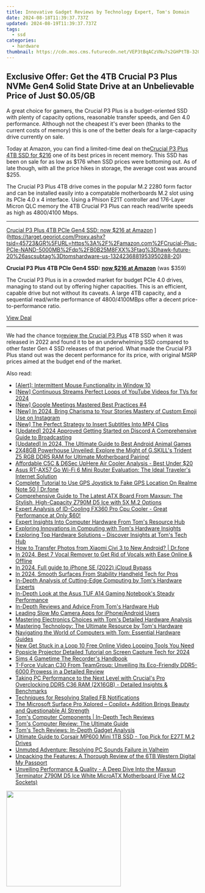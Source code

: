 ```yaml
---
title: Innovative Gadget Reviews by Technology Expert, Tom's Domain
date: 2024-08-18T11:39:37.737Z
updated: 2024-08-19T11:39:37.737Z
tags:
  - ssd
categories:
  - hardware
thumbnail: https://cdn.mos.cms.futurecdn.net/VEP3tBqACzVNu7s2GHPtTB-320-80.jpg
---
```


## Exclusive Offer: Get the 4TB Crucial P3 Plus NVMe Gen4 Solid State Drive at an Unbelievable Price of Just $0.05/GB

A great choice for gamers, the Crucial P3 Plus is a budget-oriented SSD with plenty of capacity options, reasonable transfer speeds, and Gen 4.0 performance. Although not the cheapest it's ever been (thanks to the current costs of memory) this is one of the better deals for a large-capacity drive currently on sale.

 Today at Amazon, you can find a limited-time deal on the[Crucial P3 Plus 4TB SSD for $216](https://target.georiot.com/Proxy.ashx?tsid=45723&GR%5FURL=https%3A%2F%2Famazon.com%2FCrucial-Plus-PCIe-NAND-5000MB%2Fdp%2FB0B25M8FXX%3Ftag%3Dhawk-future-20%26ascsubtag%3Dtomshardware-us-6666709869348791406-20) one of its best prices in recent memory. This SSD has been on sale for as low as $176 when SSD prices were bottoming out. As of late though, with all the price hikes in storage, the average cost was around $255\.

 The Crucial P3 Plus 4TB drive comes in the popular M.2 2280 form factor and can be installed easily into a compatable motherboards M.2 slot using its PCIe 4.0 x 4 interface. Using a Phison E21T controller and 176-Layer Micron QLC memory the 4TB Crucial P3 Plus can reach read/write speeds as high as 4800/4100 Mbps.

---

[Crucial P3 Plus 4TB PCIe Gen4 SSD: now $216 at Amazon](https://cdn.mos.cms.futurecdn.net/ppLtxNCyuBrqDJR5bigzTS-200-100.jpg "Crucial P3 Plus 4TB PCIe Gen4 SSD: now $216 at Amazon") ](https://target.georiot.com/Proxy.ashx?tsid=45723&GR%5FURL=https%3A%2F%2Famazon.com%2FCrucial-Plus-PCIe-NAND-5000MB%2Fdp%2FB0B25M8FXX%3Ftag%3Dhawk-future-20%26ascsubtag%3Dtomshardware-us-1324236881953950288-20)

**Crucial P3 Plus 4TB PCIe Gen4 SSD:** [**now $216 at Amazon**](https://target.georiot.com/Proxy.ashx?tsid=45723&GR%5FURL=https%3A%2F%2Famazon.com%2FCrucial-Plus-PCIe-NAND-5000MB%2Fdp%2FB0B25M8FXX%3Ftag%3Dhawk-future-20%26ascsubtag%3Dtomshardware-us-1333343048881198109-20) (was $359)  
  
 The Crucial P3 Plus is in a crowded market for budget PCIe 4.0 drives, managing to stand out by offering higher capacities. This is an efficient, capable drive but not without its caveats. A large 4TB capacity, and a sequential read/write performance of 4800/4100MBps offer a decent price-to-performance ratio.

[View Deal](https://target.georiot.com/Proxy.ashx?tsid=45723&GR%5FURL=https%3A%2F%2Famazon.com%2FCrucial-Plus-PCIe-NAND-5000MB%2Fdp%2FB0B25M8FXX%3Ftag%3Dhawk-future-20%26ascsubtag%3Dtomshardware-us-1324236881953950288-20)

---

 We had the chance to[review the Crucial P3 Plus](https://tools.techidaily.com) 4TB SSD when it was released in 2022 and found it to be an underwhelming SSD compared to other faster Gen 4 SSD releases of that period. What made the Crucial P3 Plus stand out was the decent performance for its price, with original MSRP prices aimed at the budget end of the market.

<ins class="adsbygoogle"
     style="display:block"
     data-ad-format="autorelaxed"
     data-ad-client="ca-pub-7571918770474297"
     data-ad-slot="1223367746"></ins>



<ins class="adsbygoogle"
     style="display:block"
     data-ad-client="ca-pub-7571918770474297"
     data-ad-slot="8358498916"
     data-ad-format="auto"
     data-full-width-responsive="true"></ins>

<span class="atpl-alsoreadstyle">Also read:</span>
<div><ul>
<li><a href="https://driver-error.techidaily.com/alert-intermittent-mouse-functionality-in-window-10/"><u>[Alert]: Intermittent Mouse Functionality in Window 10</u></a></li>
<li><a href="https://youtube-sure.techidaily.com/ontinuous-streams-perfect-loops-of-youtube-videos-for-tvs-for-2024/"><u>[New] Continuous Streams  Perfect Loops of YouTube Videos for TVs for 2024</u></a></li>
<li><a href="https://screen-sharing-recording.techidaily.com/new-google-meetings-mastered-best-practices-4/"><u>[New] Google Meetings Mastered  Best Practices #4</u></a></li>
<li><a href="https://instagram-videos.techidaily.com/new-in-2024-bring-charisma-to-your-stories-mastery-of-custom-emoji-use-on-instagram/"><u>[New] In 2024, Bring Charisma to Your Stories  Mastery of Custom Emoji Use on Instagram</u></a></li>
<li><a href="https://some-skills.techidaily.com/new-the-perfect-strategy-to-insert-subtitles-into-mp4-clips/"><u>[New] The Perfect Strategy to Insert Subtitles Into MP4 Clips</u></a></li>
<li><a href="https://discord-videos.techidaily.com/updated-2024-approved-getting-started-on-discord-a-comprehensive-guide-to-broadcasting/"><u>[Updated] 2024 Approved  Getting Started on Discord  A Comprehensive Guide to Broadcasting</u></a></li>
<li><a href="https://video-capture.techidaily.com/updated-in-2024-the-ultimate-guide-to-best-android-animal-games/"><u>[Updated] In 2024, The Ultimate Guide to Best Android Animal Games</u></a></li>
<li><a href="https://hardware-reviews.techidaily.com/2x48gb-powerhouse-unveiled-explore-the-might-of-gskills-trident-z5-rgb-ddr5-ram-for-ultimate-motherboard-pairing/"><u>2X48GB Powerhouse Unveiled: Explore the Might of G.SKILL's Trident Z5 RGB DDR5 RAM for Ultimate Motherboard Pairing!</u></a></li>
<li><a href="https://hardware-reviews.techidaily.com/affordable-c5c-and-d6sec-uphere-air-cooler-analysis-best-under-20/"><u>Affordable C5C & D6Sec UpHere Air Cooler Analysis - Best Under $20</u></a></li>
<li><a href="https://hardware-reviews.techidaily.com/asus-rt-ax57-go-wi-fi-6-mini-router-evaluation-the-ideal-travelers-internet-solution/"><u>Asus RT-AX57 Go Wi-Fi 6 Mini Router Evaluation: The Ideal Traveler's Internet Solution</u></a></li>
<li><a href="https://fake-location.techidaily.com/complete-tutorial-to-use-gps-joystick-to-fake-gps-location-on-realme-note-50-drfone-by-drfone-virtual-android/"><u>Complete Tutorial to Use GPS Joystick to Fake GPS Location On Realme Note 50 | Dr.fone</u></a></li>
<li><a href="https://hardware-reviews.techidaily.com/comprehensive-guide-to-the-latest-atx-board-from-maxsun-the-stylish-high-capacity-z790m-d5-ice-with-5x-m2-options/"><u>Comprehensive Guide to The Latest ATX Board From Maxsun: The Stylish, High-Capacity Z790M D5 Ice with 5X M.2 Options</u></a></li>
<li><a href="https://hardware-reviews.techidaily.com/expert-analysis-of-id-cooling-fx360-pro-cpu-cooler-great-performance-at-only-60/"><u>Expert Analysis of ID-Cooling FX360 Pro Cpu Cooler - Great Performance at Only $60!</u></a></li>
<li><a href="https://hardware-reviews.techidaily.com/expert-insights-into-computer-hardware-from-toms-resource-hub/"><u>Expert Insights Into Computer Hardware From Tom's Resource Hub</u></a></li>
<li><a href="https://hardware-reviews.techidaily.com/exploring-innovations-in-computing-with-toms-hardware-insights/"><u>Exploring Innovations in Computing with Tom's Hardware Insights</u></a></li>
<li><a href="https://hardware-reviews.techidaily.com/exploring-top-hardware-solutions-discover-insights-at-toms-tech-hub/"><u>Exploring Top Hardware Solutions – Discover Insights at Tom's Tech Hub</u></a></li>
<li><a href="https://android-transfer.techidaily.com/how-to-transfer-photos-from-xiaomi-civi-3-to-new-android-drfone-by-drfone-transfer-from-android-transfer-from-android/"><u>How to Transfer Photos from Xiaomi Civi 3 to New Android? | Dr.fone</u></a></li>
<li><a href="https://audio-shaping.techidaily.com/in-2024-best-7-vocal-remover-to-get-rid-of-vocals-with-ease-online-and-offline/"><u>In 2024, Best 7 Vocal Remover to Get Rid of Vocals with Ease Online & Offline</u></a></li>
<li><a href="https://activate-lock.techidaily.com/in-2024-full-guide-to-iphone-se-2022-icloud-bypass-by-drfone-ios/"><u>In 2024, Full guide to iPhone SE (2022) iCloud Bypass</u></a></li>
<li><a href="https://extra-approaches.techidaily.com/in-2024-smooth-surfaces-from-stability-handheld-tech-for-pros/"><u>In 2024, Smooth Surfaces From Stability  Handheld Tech for Pros</u></a></li>
<li><a href="https://hardware-reviews.techidaily.com/in-depth-analysis-of-cutting-edge-computing-by-toms-hardware-experts/"><u>In-Depth Analysis of Cutting-Edge Computing by Tom's Hardware Experts</u></a></li>
<li><a href="https://hardware-reviews.techidaily.com/in-depth-look-at-the-asus-tuf-a14-gaming-notebooks-steady-performance/"><u>In-Depth Look at the Asus TUF A14 Gaming Notebook's Steady Performance</u></a></li>
<li><a href="https://hardware-reviews.techidaily.com/in-depth-reviews-and-advice-from-toms-hardware-hub/"><u>In-Depth Reviews and Advice From Tom's Hardware Hub</u></a></li>
<li><a href="https://extra-lessons.techidaily.com/leading-slow-mo-camera-apps-for-iphoneandroid-users/"><u>Leading Slow Mo Camera Apps for iPhone/Android Users</u></a></li>
<li><a href="https://hardware-reviews.techidaily.com/mastering-electronics-choices-with-toms-detailed-hardware-analysis/"><u>Mastering Electronics Choices with Tom's Detailed Hardware Analysis</u></a></li>
<li><a href="https://hardware-reviews.techidaily.com/mastering-technology-the-ultimate-resource-by-toms-hardware/"><u>Mastering Technology: The Ultimate Resource by Tom's Hardware</u></a></li>
<li><a href="https://hardware-reviews.techidaily.com/navigating-the-world-of-computers-with-tom-essential-hardware-guides/"><u>Navigating the World of Computers with Tom: Essential Hardware Guides</u></a></li>
<li><a href="https://ai-driven-video-production.techidaily.com/new-get-stuck-in-a-loop-10-free-online-video-looping-tools-you-need/"><u>New Get Stuck in a Loop 10 Free Online Video Looping Tools You Need</u></a></li>
<li><a href="https://screen-recording.techidaily.com/popsicle-projector-detailed-tutorial-on-screen-capture-tech-for-2024/"><u>Popsicle Projector  Detailed Tutorial on Screen Capture Tech for 2024</u></a></li>
<li><a href="https://on-screen-recording.techidaily.com/sims-4-gametime-the-recorders-handbook/"><u>Sims 4 Gametime  The Recorder's Handbook</u></a></li>
<li><a href="https://hardware-reviews.techidaily.com/t-force-vulcan-c30-from-teamgroup-unveiling-its-eco-friendly-ddr5-6000-prowess-in-a-detailed-review/"><u>T-Force Vulcan C30 From TeamGroup: Unveiling Its Eco-Friendly DDR5-6000 Prowess in a Detailed Review</u></a></li>
<li><a href="https://hardware-reviews.techidaily.com/taking-pc-performance-to-the-next-level-with-crucials-pro-overclocking-ddr5-c36-ram-2x16gb-detailed-insights-and-benchmarks/"><u>Taking PC Performance to the Next Level with Crucial's Pro Overclocking DDR5 C36 RAM (2X16GB) - Detailed Insights & Benchmarks</u></a></li>
<li><a href="https://facebook.techidaily.com/techniques-for-resolving-stalled-fb-notifications/"><u>Techniques for Resolving Stalled FB Notifications</u></a></li>
<li><a href="https://hardware-reviews.techidaily.com/the-microsoft-surface-pro-xplored-copilotplus-addition-brings-beauty-and-questionable-ai-strength/"><u>The Microsoft Surface Pro Xplored – Copilot+ Addition Brings Beauty and Questionable AI Strength</u></a></li>
<li><a href="https://hardware-reviews.techidaily.com/toms-computer-components-in-depth-tech-reviews/"><u>Tom's Computer Components | In-Depth Tech Reviews</u></a></li>
<li><a href="https://hardware-reviews.techidaily.com/toms-computer-review-the-ultimate-guide/"><u>Tom's Computer Review: The Ultimate Guide</u></a></li>
<li><a href="https://hardware-reviews.techidaily.com/toms-tech-reviews-in-depth-gadget-analysis/"><u>Tom's Tech Reviews: In-Depth Gadget Analysis</u></a></li>
<li><a href="https://hardware-reviews.techidaily.com/ultimate-guide-to-corsair-mp600-mini-1tb-ssd-top-pick-for-e27t-m2-drives/"><u>Ultimate Guide to Corsair MP600 Mini 1TB SSD - Top Pick for E27T M.2 Drives</u></a></li>
<li><a href="https://sound-issues.techidaily.com/unmuted-adventure-resolving-pc-sounds-failure-in-valheim/"><u>Unmuted Adventure: Resolving PC Sounds Failure in Valheim</u></a></li>
<li><a href="https://hardware-reviews.techidaily.com/unpacking-the-features-a-thorough-review-of-the-6tb-western-digital-my-passport/"><u>Unpacking the Features: A Thorough Review of the 6TB Western Digital My Passport</u></a></li>
<li><a href="https://hardware-reviews.techidaily.com/unveiling-performance-and-quality-a-deep-dive-into-the-maxsun-terminator-z790m-d5-ice-white-microatx-motherboard-five-mc2-sockets/"><u>Unveiling Performance & Quality - A Deep Dive Into the Maxsun Terminator Z790M D5 Ice White MicroATX Motherboard (Five M.C2 Sockets)</u></a></li>
</ul></div>

<!-- affiliate ads begin -->
<a href="https://dhgate.sjv.io/c/5597632/1678785/12108" target="_top" id="1678785"><img src="//a.impactradius-go.com/display-ad/12108-1678785" border="0" alt="" width="300" height="250"/></a>
<!-- affiliate ads end -->